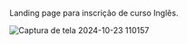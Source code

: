 Landing page para inscrição de curso Inglês. 

![Captura de tela 2024-10-23 110157](https://github.com/user-attachments/assets/b4acda53-ad0d-4256-b44b-dcd8c44203fb)
